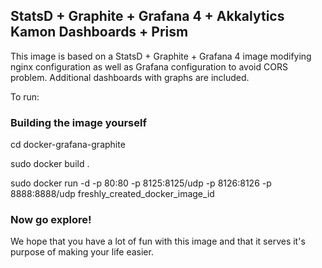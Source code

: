 StatsD + Graphite + Grafana 4 + Akkalytics Kamon Dashboards + Prism
---------------------------------------------

This image is based on a StatsD + Graphite + Grafana 4 image modifying nginx configuration as well as Grafana configuration to avoid CORS problem. Additional dashboards with graphs are included.


To run:

### Building the image yourself ###

cd docker-grafana-graphite

sudo docker build .

sudo docker run -d -p 80:80 -p 8125:8125/udp -p 8126:8126 -p 8888:8888/udp freshly_created_docker_image_id

### Now go explore! ###

We hope that you have a lot of fun with this image and that it serves it's
purpose of making your life easier. 
